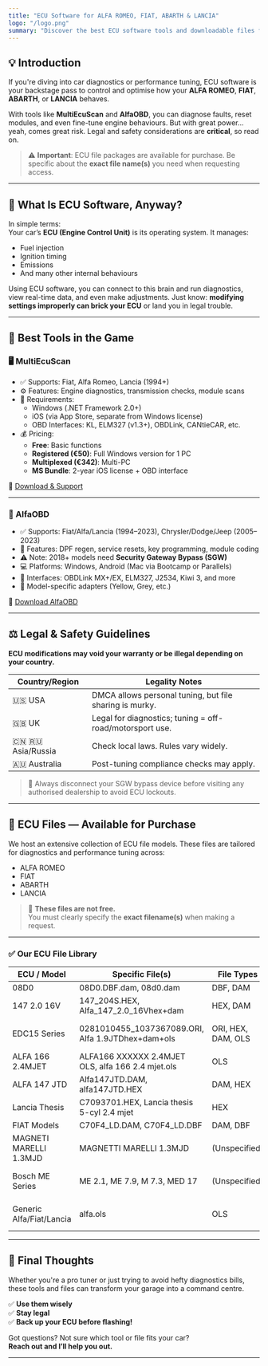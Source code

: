 ```yaml
---
title: "ECU Software for ALFA ROMEO, FIAT, ABARTH & LANCIA"
logo: "/logo.png"
summary: "Discover the best ECU software tools and downloadable files for ALFA ROMEO, FIAT, ABARTH, and LANCIA. Learn how to use them legally and effectively."
---
```


## 💡 Introduction  

If you're diving into car diagnostics or performance tuning, ECU software is your backstage pass to control and optimise how your **ALFA ROMEO**, **FIAT**, **ABARTH**, or **LANCIA** behaves.  

With tools like **MultiEcuScan** and **AlfaOBD**, you can diagnose faults, reset modules, and even fine-tune engine behaviours. But with great power... yeah, comes great risk. Legal and safety considerations are **critical**, so read on.  

> ⚠️ **Important**: ECU file packages are available for purchase. Be specific about the **exact file name(s)** you need when requesting access.

---

## 🧠 What Is ECU Software, Anyway?

In simple terms:  
Your car’s **ECU (Engine Control Unit)** is its operating system. It manages:
- Fuel injection
- Ignition timing
- Emissions
- And many other internal behaviours

Using ECU software, you can connect to this brain and run diagnostics, view real-time data, and even make adjustments. Just know: **modifying settings improperly can brick your ECU** or land you in legal trouble.

---

## 🔧 Best Tools in the Game

### 🖥 MultiEcuScan  

- ✅ Supports: Fiat, Alfa Romeo, Lancia (1994+)
- ⚙️ Features: Engine diagnostics, transmission checks, module scans
- 🧰 Requirements:
  - Windows (.NET Framework 2.0+)
  - iOS (via App Store, separate from Windows license)
  - OBD Interfaces: KL, ELM327 (v1.3+), OBDLink, CANtieCAR, etc.
- 💰 Pricing:
  - **Free**: Basic functions
  - **Registered (€50)**: Full Windows version for 1 PC
  - **Multiplexed (€342)**: Multi-PC
  - **MS Bundle**: 2-year iOS license + OBD interface

🔗 [Download & Support](https://www.multiecuscan.net/)

---

### 📱 AlfaOBD  

- ✅ Supports: Fiat/Alfa/Lancia (1994–2023), Chrysler/Dodge/Jeep (2005–2023)
- 🔧 Features: DPF regen, service resets, key programming, module coding
- ⚠️ Note: 2018+ models need **Security Gateway Bypass (SGW)**
- 💻 Platforms: Windows, Android (Mac via Bootcamp or Parallels)
- 🔌 Interfaces: OBDLink MX+/EX, ELM327, J2534, Kiwi 3, and more
- 🎯 Model-specific adapters (Yellow, Grey, etc.)

🔗 [Download AlfaOBD](https://www.alfaobd.com)

---

## ⚖️ Legal & Safety Guidelines  

**ECU modifications may void your warranty or be illegal depending on your country.**  

| Country/Region | Legality Notes |
|----------------|----------------|
| 🇺🇸 USA         | DMCA allows personal tuning, but file sharing is murky. |
| 🇬🇧 UK          | Legal for diagnostics; tuning = off-road/motorsport use. |
| 🇨🇳 🇷🇺 Asia/Russia | Check local laws. Rules vary widely. |
| 🇦🇺 Australia    | Post-tuning compliance checks may apply. |

> 🔐 Always disconnect your SGW bypass device before visiting any authorised dealership to avoid ECU lockouts.

---

## 📂 ECU Files — Available for Purchase  

We host an extensive collection of ECU file models. These files are tailored for diagnostics and performance tuning across:

- ALFA ROMEO  
- FIAT  
- ABARTH  
- LANCIA  

> 📌 **These files are not free.**  
> You must clearly specify the **exact filename(s)** when making a request.

---

### ✅ Our ECU File Library

| ECU / Model                      | Specific File(s)                                                                 | File Types             | Notes                                      |
|----------------------------------|-----------------------------------------------------------------------------------|-------------------------|---------------------------------------------|
| 08D0                             | 08D0.DBF.dam, 08d0.dam                                                            | DBF, DAM                |                                             |
| 147 2.0 16V                      | 147_204S.HEX, Alfa_147_2.0_16Vhex+dam                                            | HEX, DAM                |                                             |
| EDC15 Series                     | 0281010455_1037367089.ORI, Alfa 1.9JTDhex+dam+ols                                | ORI, HEX, DAM, OLS      | Various JTD models                         |
| ALFA 166 2.4MJET                 | ALFA166 XXXXXX 2.4MJET OLS, alfa 166 2.4 mjet.ols                                 | OLS                     |                                             |
| ALFA 147 JTD                     | Alfa147JTD.DAM, alfa147JTD.HEX                                                    | DAM, HEX                |                                             |
| Lancia Thesis                    | C7093701.HEX, Lancia thesis 5-cyl 2.4 mjet                                        | HEX                     |                                             |
| FIAT Models                      | C70F4_LD.DAM, C70F4_LD.DBF                                                        | DAM, DBF                |                                             |
| MAGNETI MARELLI 1.3MJD          | MAGNETTI MARELLI 1.3MJD                                                           | (Unspecified)           | MultiJet engine ECU                        |
| Bosch ME Series                 | ME 2.1, ME 7.9, M 7.3, MED 17                                                      | (Unspecified)           | For Bosch ECUs                             |
| Generic Alfa/Fiat/Lancia        | alfa.ols                                                                          | OLS                     | Generic tuning data                        |

---

## 🎯 Final Thoughts  

Whether you're a pro tuner or just trying to avoid hefty diagnostics bills, these tools and files can transform your garage into a command centre.

✅ **Use them wisely**  
✅ **Stay legal**  
✅ **Back up your ECU before flashing!**  

Got questions? Not sure which tool or file fits your car?  
**Reach out and I’ll help you out.**

---
